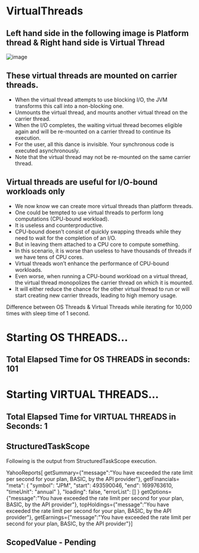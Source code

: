 # VirtualThreads

## Left hand side in the following image is Platform thread & Right hand side is Virtual Thread

![image](https://github.com/reachkvperumal/VirtualThreads/assets/18358866/932bce8a-614b-4518-9fad-22ea39157d64)


## These virtual threads are mounted on carrier threads. 
 
- When the virtual thread attempts to use blocking I/O, the JVM transforms this call into a non-blocking one. 
- Unmounts the virtual thread, and mounts another virtual thread on the carrier thread. 
- When the I/O completes, the waiting virtual thread becomes eligible again and will be re-mounted on a carrier thread to continue its execution. 
- For the user, all this dance is invisible. Your synchronous code is executed asynchronously.
- Note that the virtual thread may not be re-mounted on the same carrier thread.

## Virtual threads are useful for I/O-bound workloads only
- We now know we can create more virtual threads than platform threads.
- One could be tempted to use virtual threads to perform long computations (CPU-bound workload). 
- It is useless and counterproductive. 
- CPU-bound doesn’t consist of quickly swapping threads while they need to wait for the completion of an I/O.
- But in leaving them attached to a CPU core to compute something.
- In this scenario, it is worse than useless to have thousands of threads if we have tens of CPU cores.
- Virtual threads won’t enhance the performance of CPU-bound workloads.
- Even worse, when running a CPU-bound workload on a virtual thread, the virtual thread monopolizes the carrier thread on which it is mounted.
- It will either reduce the chance for the other virtual thread to run or will start creating new carrier threads, leading to high memory usage.

Difference between OS Threads & Virtual Threads while iterating for 10,000 times with sleep time of 1 second.

# Starting OS THREADS...
## Total Elapsed Time for OS THREADS in seconds: 101

# Starting VIRTUAL THREADS...
## Total Elapsed Time for VIRTUAL THREADS in Seconds: 1

## StructuredTaskScope
Following is the output from StructuredTaskScope execution.

YahooReports[
getSummary={"message":"You have exceeded the rate limit per second for your plan, BASIC, by the API provider"}, 
getFinancials= "meta": {
"symbol": "JPM",
"start": 493590046,
"end": 1699763610,
"timeUnit": "annual"
},
"loading": false,
"errorList": [] 
}
getOptions={"message":"You have exceeded the rate limit per second for your plan, BASIC, by the API provider"}, 
topHoldings={"message":"You have exceeded the rate limit per second for your plan, BASIC, by the API provider"}, 
getEarnings={"message":"You have exceeded the rate limit per second for your plan, BASIC, by the API provider"}]

## ScopedValue - Pending

